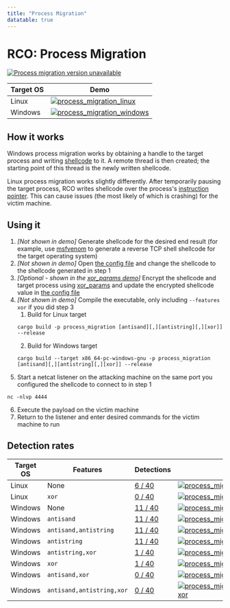 ```yaml
---
title: "Process Migration"
datatable: true
---
```


# RCO: Process Migration

[![Process migration version unavailable](https://img.shields.io/crates/v/process_migration?label=process_migration)](https://github.com/kmanc/remote_code_oxidation/tree/master/process_migration)

<div class="datatable-begin"></div>

Target OS | Demo
--------- | ----
Linux     | [![process_migration_linux](/assets/gifs/process_migration.gif)](https://raw.githubusercontent.com/kmanc/remote_code_oxidation/main/docs/assets/gifs/process_migration.gif)
Windows   | [![process_migration_windows](/assets/gifs/process_migration_windows.gif)](https://raw.githubusercontent.com/kmanc/remote_code_oxidation/main/docs/assets/gifs/process_migration_windows.gif)

<div class="datatable-end"></div>


## How it works

Windows process migration works by obtaining a handle to the target process and writing [shellcode](https://en.wikipedia.org/wiki/Shellcode) to it. A remote thread is then created; the starting point of this thread is the newly written shellcode.

Linux process migration works slightly differently. After temporarily pausing the target process, RCO writes shellcode over the process's [instruction pointer](https://datacadamia.com/computer/instruction/instruction_pointer). This can cause issues (the most likely of which is crashing) for the victim machine.


## Using it

1.  *[Not shown in demo]* Generate shellcode for the desired end result (for example, use [msfvenom](https://book.hacktricks.xyz/shells/shells/msfvenom) to generate a reverse TCP
shell shellcode for the target operating system)
2.  *[Not shown in demo]* Open [the config file](https://github.com/kmanc/remote_code_oxidation/blob/master/rco_config/src/lib.rs) 
and change the shellcode to the shellcode generated in step 1
3.  *[Optional - shown in the [xor_params demo](https://kmanc.github.io/remote_code_oxidation/xor_params.html)]* Encrypt the shellcode and target process using [xor_params](https://github.com/kmanc/remote_code_oxidation/blob/master/xor_shellcode) and update the encrypted shellcode value in [the config file](https://github.com/kmanc/remote_code_oxidation/blob/master/rco_config/src/lib.rs) 
4.  *[Not shown in demo]* Compile the executable, only including `--features xor` if you did step 3
    1.  Build for Linux target
    ```commandline
    cargo build -p process_migration [antisand][,][antistring][,][xor]] --release
    ```
    2.  Build for Windows target
    ```commandline
    cargo build --target x86_64-pc-windows-gnu -p process_migration [antisand][,][antistring][,][xor]] --release
    ```
5.  Start a netcat listener on the attacking machine on the same port you configured the shellcode to connect to in step 1
```commandline
nc -nlvp 4444
```   
6.  Execute the payload on the victim machine
7.  Return to the listener and enter desired commands for the victim machine to run


## Detection rates

<div class="datatable-begin"></div>

Target OS | Features                      | Detections                             | Screenshot
--------- | ----------------------------- | -------------------------------------- | ----------
Linux     | None                      | [6 / 40](https://kleenscan.com/scan_result/6dac826ee10612cecc1dec4043f590638a2287416904518d38c8347d55bda054)  | [![process_migration_linux](/assets/images/linux/migration.png)](https://raw.githubusercontent.com/kmanc/remote_code_oxidation/main/docs/assets/images/linux/migration.png)
Linux     | `xor`                     | [0 / 40](https://kleenscan.com/scan_result/22551c73a19a51c251c8a3d95cd226bafad298db08bd0ec726591e86ef383ded)  | [![process_migration_linux_xor](/assets/images/linux/migration_xor.png)](https://raw.githubusercontent.com/kmanc/remote_code_oxidation/main/docs/assets/images/linux/migration_xor.png)
Windows   | None                      | [11 / 40](https://kleenscan.com/scan_result/53ed56235d4d13d7e64fb567e4033a6e72743a0fc6bf7be3fc6af2c538170cf7) | [![process_migration_windows](/assets/images/windows/migration.png)](https://raw.githubusercontent.com/kmanc/remote_code_oxidation/main/docs/assets/images/windows/migration.png)
Windows   | `antisand`                | [11 / 40](https://kleenscan.com/scan_result/65a24b211b0f9c7012c6deebb0e46dab75314a5c7422a262f77c64a196599c3f) | [![process_migration_windows_antisand](/assets/images/windows/migration_antisand.png)](https://raw.githubusercontent.com/kmanc/remote_code_oxidation/main/docs/assets/images/windows/migration_antisand.png)
Windows   | `antisand,antistring`     | [11 / 40](https://kleenscan.com/scan_result/28c7306b456435e6794752ad0965ad62c2c330bfcf99c8026c425ca6188f3b0c) | [![process_migration_windows_antistring](/assets/images/windows/migration_antistring.png)](https://raw.githubusercontent.com/kmanc/remote_code_oxidation/main/docs/assets/images/windows/migration_antistring.png)
Windows   | `antistring`              | [11 / 40](https://kleenscan.com/scan_result/838c5b612c0419346395df55dfcd6c9278228e1003be78734bcf2210244d627d) | [![process_migration_windows_antistring](/assets/images/windows/migration_antistring.png)](https://raw.githubusercontent.com/kmanc/remote_code_oxidation/main/docs/assets/images/windows/migration_antistring.png)
Windows   | `antistring,xor`          | [1 / 40](https://kleenscan.com/scan_result/9466c0bbfacb8f7ebc8e92b50947bdf836cc2b4adeed10ed1d92040c9366f555)  | [![process_migration_windows_antistring_xor](/assets/images/windows/migration_antistring_xor.png)](https://raw.githubusercontent.com/kmanc/remote_code_oxidation/main/docs/assets/images/windows/migration_antistring_xor.png)
Windows   | `xor`                     | [1 / 40](https://kleenscan.com/scan_result/b65915b1a318d18c48195aa11fafd26937deb40c7fd60f123e447c279d9e9010)  | [![process_migration_windows_xor](/assets/images/windows/migration_xor.png)](https://raw.githubusercontent.com/kmanc/remote_code_oxidation/main/docs/assets/images/windows/migration_xor.png)
Windows   | `antisand,xor`            | [0 / 40](https://kleenscan.com/scan_result/f343f23b7a8f3704784beb3f0902f994d97d4aae21f60383617a3c778365d9eb)  | [![process_migration_windows_antisand_xor](/assets/images/windows/migration_antisand_xor.png)](https://raw.githubusercontent.com/kmanc/remote_code_oxidation/main/docs/assets/images/windows/migration_antisand_xor.png)
Windows   | `antisand,antistring,xor` | [0 / 40](https://kleenscan.com/scan_result/3291825d7fe6b514dfb40f28d8beae090bbf6d040b5f7206b6eb3c6ad10f43d7)  | [![process_migration_windows_antisand_antistring_xor](/assets/images/windows/migration_antisand_antistring_xor.png)](https://raw.githubusercontent.com/kmanc/remote_code_oxidation/main/docs/assets/images/windows/migration_antisand_antistring_xor.png)

<div class="datatable-end"></div>
